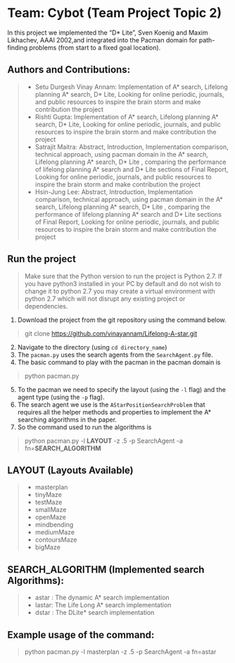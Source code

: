 # Team: Cybot (Team Project Topic 2)
In this project we implemented the “D* Lite”, Sven Koenig and Maxim Likhachev, AAAI 2002,and integrated into the Pacman domain for path-finding problems (from start to a fixed goal location).

## Authors and Contributions:
> - Setu Durgesh Vinay Annam: Implementation of A* search, Lifelong planning A* search, D* Lite, Looking for online periodic, journals, and public resources to inspire the brain storm and make contribution the project
> - Rishti Gupta: Implementation of A* search, Lifelong planning A* search, D* Lite, Looking for online periodic, journals, and public resources to inspire the brain storm and make contribution the project
> - Satrajit Maitra: Abstract, Introduction, Implementation comparison, technical approach, using pacman domain in the A* search, Lifelong planning A* search, D* Lite , comparing the performance of lifelong planning A* search and D* Lite sections of Final Report, Looking for online periodic, journals, and public resources to inspire the brain storm and make contribution the project
> - Hsin-Jung Lee: Abstract, Introduction, Implementation comparison, technical approach, using pacman domain in the A* search, Lifelong planning A* search, D* Lite , comparing the performance of lifelong planning A* search and D* Lite sections of Final Report, Looking for online periodic, journals, and public resources to inspire the brain storm and make contribution the project


## Run the project
> Make sure that the Python version to run the project is Python 2.7. If you have python3 installed in your PC by default and do not wish to change it to python 2.7 you may create a virtual environment with python 2.7 which will not disrupt any existing project or dependencies.
1. Download the project from the git repository using the command below. 
> git clone https://github.com/vinayannam/Lifelong-A-star.git
2. Navigate to the directory (using `cd directory_name`)
3. The `pacman.py` uses the search agents from the `SearchAgent.py` file.
4. The basic command to play with the pacman in the pacman domain is 
> python pacman.py
5. To the pacman we need to specify the layout (using the `-l` flag) and the agent type (using the `-p` flag).
6. The search agent we use is the `AStarPositionSearchProblem` that requires all the helper methods and properties to implement the A* searching algorithms in the paper.
7. So the command used to run the algorithms is
> python pacman.py -l **LAYOUT** -z .5 -p SearchAgent -a fn=**SEARCH_ALGORITHM**

## LAYOUT (Layouts Available)
> - masterplan
> - tinyMaze
> - testMaze
> - smallMaze
> - openMaze
> - mindbending
> - mediumMaze
> - contoursMaze
> - bigMaze

## SEARCH_ALGORITHM (Implemented search Algorithms):
> - astar : The dynamic A* search implementation
> - lastar: The Life Long A* search implementation
> - dstar : The DLite* search implementation

## Example usage of the command:
> python pacman.py -l masterplan -z .5 -p SearchAgent -a fn=astar
